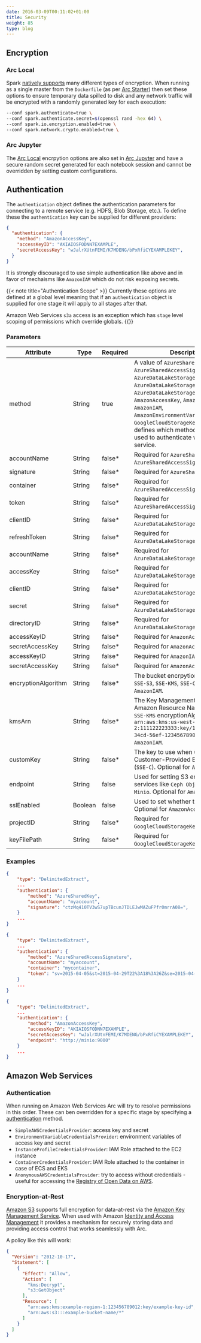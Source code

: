 ```yaml
---
date: 2016-03-09T00:11:02+01:00
title: Security
weight: 85
type: blog
---
```


## Encryption

### Arc Local

Spark [natively supports](https://spark.apache.org/docs/latest/security.html) many different types of encryption. When running as a single master from the `Dockerfile` (as per [Arc Starter](https://github.com/tripl-ai/arc-starter)) then set these options to ensure temporary data spilled to disk and any network traffic will be encrypted with a randomly generated key for each execution:

```bash
--conf spark.authenticate=true \
--conf spark.authenticate.secret=$(openssl rand -hex 64) \
--conf spark.io.encryption.enabled=true \
--conf spark.network.crypto.enabled=true \
```

### Arc Jupyter

The [Arc Local](#arclocal) encrpytion options are also set in [Arc Jupyter](https://github.com/tripl-ai/arc-jupyter) and have a secure random secret generated for each notebook session and cannot be overridden by setting custom configurations.

## Authentication

The `authentication` object defines the authentication parameters for connecting to a remote service (e.g. HDFS, Blob Storage, etc.). To define these the `authentication` key can be supplied for different providers:

```json
{
  "authentication": {
    "method": "AmazonAccessKey",
    "accessKeyID": "AKIAIOSFODNN7EXAMPLE",
    "secretAccessKey": "wJalrXUtnFEMI/K7MDENG/bPxRfiCYEXAMPLEKEY",
  }
}
```

It is strongly discouraged to use simple authentication like above and in favor of mechaisms like `AmazonIAM` which do not risk exposing secrets.

{{< note title="Authentication Scope" >}}
Currently these options are defined at a global level meaning that if an `authentication` object is supplied for one stage it will apply to all stages after that.

Amazon Web Services `s3a` access is an exception which has `stage` level scoping of permissions which override globals.
{{</note>}}

### Parameters

| Attribute | Type | Required | Description |
|-----------|------|----------|-------------|
|method|String|true|A value of `AzureSharedKey`, `AzureSharedAccessSignature`, `AzureDataLakeStorageToken`, `AzureDataLakeStorageGen2AccountKey`, `AzureDataLakeStorageGen2OAuth`, `AmazonAccessKey`, `AmazonAnonymous`, `AmazonIAM`, `AmazonEnvironmentVariable`, `GoogleCloudStorageKeyFile` which defines which method should be used to authenticate with the remote service.|
|accountName|String|false*|Required for `AzureSharedKey` and `AzureSharedAccessSignature`.|
|signature|String|false*|Required for `AzureSharedKey`.|
|container|String|false*|Required for `AzureSharedAccessSignature`.|
|token|String|false*|Required for `AzureSharedAccessSignature`.|
|clientID|String|false*|Required for `AzureDataLakeStorageToken`.|
|refreshToken|String|false*|Required for `AzureDataLakeStorageToken`.|
|accountName|String|false*|Required for `AzureDataLakeStorageGen2AccountKey`.|
|accessKey|String|false*|Required for `AzureDataLakeStorageGen2AccountKey`.|
|clientID|String|false*|Required for `AzureDataLakeStorageGen2OAuth`.|
|secret|String|false*|Required for `AzureDataLakeStorageGen2OAuth`.|
|directoryID|String|false*|Required for `AzureDataLakeStorageGen2OAuth`.|
|accessKeyID|String|false*|Required for `AmazonAccessKey`.|
|secretAccessKey|String|false*|Required for `AmazonAccessKey`.|
|accessKeyID|String|false*|Required for `AmazonIAM`.|
|secretAccessKey|String|false*|Required for `AmazonAccessKey`.|
|encryptionAlgorithm|String|false*|The bucket encrpytion algorithm: `SSE-S3`, `SSE-KMS`, `SSE-C`. Optional for `AmazonIAM`.|
|kmsArn|String|false*|The Key Management Service Amazon Resource Name when using `SSE-KMS` encryptionAlgorithm e.g. `arn:aws:kms:us-west-2:111122223333:key/1234abcd-12ab-34cd-56ef-1234567890ab`. Optional for `AmazonIAM`.|
|customKey|String|false*|The key to use when using Customer-Provided Encryption Keys (`SSE-C`). Optional for `AmazonIAM`.|
|endpoint|String|false|Used for setting S3 endpoint for services like `Ceph Object Store` or `Minio`. Optional for `AmazonAccessKey`.|
|sslEnabled|Boolean|false|Used to set whether to use SSL. Optional for `AmazonAccessKey`.|
|projectID|String|false*|Required for `GoogleCloudStorageKeyFile`.|
|keyFilePath|String|false*|Required for `GoogleCloudStorageKeyFile`.|

### Examples

```json
{
    "type": "DelimitedExtract",
    ...
    "authentication": {
        "method": "AzureSharedKey",
        "accountName": "myaccount",
        "signature": "ctzMq410TV3wS7upTBcunJTDLEJwMAZuFPfr0mrrA08=",
    }
    ...
}
```

```json
{
    "type": "DelimitedExtract",
    ...
    "authentication": {
        "method": "AzureSharedAccessSignature",
        "accountName": "myaccount",
        "container": "mycontainer",
        "token": "sv=2015-04-05&st=2015-04-29T22%3A18%3A26Z&se=2015-04-30T02%3A23%3A26Z&sr=b&sp=rw&sip=168.1.5.60-168.1.5.70&spr=https&sig=Z%2FRHIX5Xcg0Mq2rqI3OlWTjEg2tYkboXr1P9ZUXDtkk%3D",
    }
    ...
}
```

```json
{
    "type": "DelimitedExtract",
    ...
    "authentication": {
        "method": "AmazonAccessKey",
        "accessKeyID": "AKIAIOSFODNN7EXAMPLE",
        "secretAccessKey": "wJalrXUtnFEMI/K7MDENG/bPxRfiCYEXAMPLEKEY",
        "endpoint": "http://minio:9000"
    }
    ...
}
```

## Amazon Web Services

### Authentication

When running on Amazon Web Services Arc will try to resolve permissions in this order. These can ben overridden for a specific stage by specifying a [authentication](../security/#authentication) method.

- `SimpleAWSCredentialsProvider`: access key and secret
- `EnvironmentVariableCredentialsProvider`: environment variables of access key and secret
- `InstanceProfileCredentialsProvider`: IAM Role attached to the EC2 instance
- `ContainerCredentialsProvider`: IAM Role attached to the container in case of ECS and EKS
- `AnonymousAWSCredentialsProvider`: try to access without credentials - useful for accessing the [Registry of Open Data on AWS](https://registry.opendata.aws/).

### Encryption-at-Rest

[Amazon S3](https://aws.amazon.com/s3/) supports full encryption for data-at-rest via the [Amazon Key Management Service](https://aws.amazon.com/kms/). When used with Amazon [Identity and Access Management](https://aws.amazon.com/iam/) it provides a mechanism for securely storing data and providing access control that works seamlessly with Arc.

A policy like this will work:

```json
{
  "Version": "2012-10-17",
  "Statement": [
    {
      "Effect": "Allow",
      "Action": [
        "kms:Decrypt",
        "s3:GetObject"
      ],
      "Resource": [
        "arn:aws:kms:example-region-1:123456789012:key/example-key-id",
        "arn:aws:s3:::example-bucket-name/*"
      ]
    }
  ]
}
```

